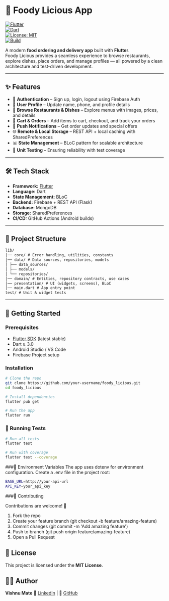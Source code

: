 # 🍔 Foody Licious App  

[![Flutter](https://img.shields.io/badge/Flutter-3.x-blue?logo=flutter)](https://flutter.dev)  
[![Dart](https://img.shields.io/badge/Dart-3.x-blue?logo=dart)](https://dart.dev)  
[![License: MIT](https://img.shields.io/badge/License-MIT-green.svg)](LICENSE)  
[![Build](https://github.com/VishnuMate27/foody_licious/actions/workflows/main.yml/badge.svg)](https://github.com/VishnuMate27/foody_licious/actions)  
<!--[![Coverage](https://img.shields.io/codecov/c/github/VishnuMate27/foody_licious)](https://codecov.io/gh/VishnuMate27/foody_licious)-->

A modern **food ordering and delivery app** built with **Flutter**.  
Foody Licious provides a seamless experience to browse restaurants, explore dishes, place orders, and manage profiles — all powered by a clean architecture and test-driven development.  

---

## ✨ Features  

- 🔐 **Authentication** – Sign up, login, logout using Firebase Auth  
- 👤 **User Profile** – Update name, phone, and profile details  
- 🍴 **Browse Restaurants & Dishes** – Explore menus with images, prices, and details  
- 🛒 **Cart & Orders** – Add items to cart, checkout, and track your orders  
- 🔔 **Push Notifications** – Get order updates and special offers  
- 🌐 **Remote & Local Storage** – REST API + local caching with SharedPreferences
- 📊 **State Management** – BLoC pattern for scalable architecture  
- 🧪 **Unit Testing** – Ensuring reliability with test coverage  

---

<!-- 
## 📱 Screenshots  

| Home Screen | Food Details | Cart | Profile |  
|-------------|--------------|------|---------|  
| ![Home](docs/screenshots/home.png) | ![Details](docs/screenshots/details.png) | ![Cart](docs/screenshots/cart.png) | ![Profile](docs/screenshots/profile.png) |  

*(Add your real screenshots inside `docs/screenshots/` folder)*  

---
-->

## 🛠️ Tech Stack  

- **Framework:** [Flutter](https://flutter.dev/)  
- **Language:** Dart  
- **State Management:** BLoC  
- **Backend:** Firebase + REST API (Flask)
- **Database:** MongoDB
- **Storage:** SharedPreferences
- **CI/CD:** GitHub Actions (Android builds)  

---

## 📂 Project Structure  
```md
lib/
│── core/ # Error handling, utilities, constants
│── data/ # Data sources, repositories, models
│ ├── data_sources/
│ ├── models/
│ └── repositories/
│── domain/ # Entities, repository contracts, use cases
│── presentation/ # UI (widgets, screens), BLoC
│── main.dart # App entry point
test/ # Unit & widget tests
```


---

## 🚀 Getting Started  

### Prerequisites  
- [Flutter SDK](https://docs.flutter.dev/get-started/install) (latest stable)  
- Dart ≥ 3.0  
- Android Studio / VS Code  
- Firebase Project setup  

### Installation  

```bash
# Clone the repo
git clone https://github.com/your-username/foody_licious.git
cd foody_licious

# Install dependencies
flutter pub get

# Run the app
flutter run
```

### 🧪 Running Tests
```bash
# Run all tests
flutter test

# Run with coverage
flutter test --coverage
```

###🔑 Environment Variables
The app uses dotenv for environment configuration.
Create a .env file in the project root:
```bash
BASE_URL=http://your-api-url
API_KEY=your_api_key
```

###🤝 Contributing

Contributions are welcome! 🎉

1. Fork the repo
2. Create your feature branch (git checkout -b feature/amazing-feature)
3. Commit changes (git commit -m 'Add amazing feature')
4. Push to branch (git push origin feature/amazing-feature)
5. Open a Pull Request

   
## 📜 License  

This project is licensed under the **MIT License**. 

## 👨‍💻 Author
**Vishnu Mate**
💼 [LinkedIn](https://www.linkedin.com/in/vishnumate/) | 🐙 [GitHub](https://github.com/VishnuMate27)
   

